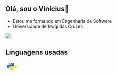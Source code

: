 ## Olá, sou o Vinícius👋

- Estou me formando em Engenharia de Software
- Universidade de Mogi das Cruzes

<picture>
  <source
    srcset="https://github-readme-stats.vercel.app/api?username=Vinicius2508&show_icons=true&theme=dark"
    media="(prefers-color-scheme: dark)"
  />
  <source
    srcset="https://github-readme-stats.vercel.app/api?username=anuraghazra&hide_progress=true"
    media="(prefers-color-scheme: light), (prefers-color-scheme: no-preference)"
  />
  <img src="https://github-readme-stats.vercel.app/api?username=anuraghazra&hide_progress=true" />
</picture>

## Linguagens usadas

<img align="center" alt="Vinicius-Python" height="30" width="40" src="https://raw.githubusercontent.com/devicons/devicon/master/icons/python/python-original.svg">
